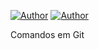 [![Author](https://img.shields.io/badge/Dev-John%20Cardona-blueviolet%20)](https://github.com/nadiduno)
[![Author](https://img.shields.io/badge/Dev-Maoly%20Lara-blueviolet%20)](https://github.com/harlet17)

Comandos em Git
